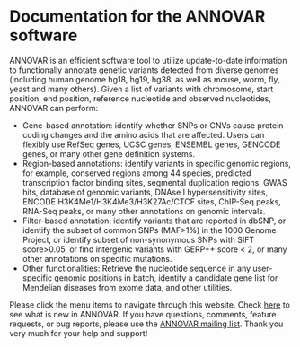 # Documentation for the ANNOVAR software

ANNOVAR is an efficient software tool to utilize update-to-date information to functionally annotate genetic variants detected from diverse genomes (including human genome hg18, hg19, hg38, as well as mouse, worm, fly, yeast and many others). Given a list of variants with chromosome, start position, end position, reference nucleotide and observed nucleotides, ANNOVAR can perform:

- Gene-based annotation: identify whether SNPs or CNVs cause protein coding changes and the amino acids that are affected. Users can flexibly use RefSeq genes, UCSC genes, ENSEMBL genes, GENCODE genes, or many other gene definition systems.
- Region-based annotations: identify variants in specific genomic regions, for example, conserved regions among 44 species, predicted transcription factor binding sites, segmental duplication regions, GWAS hits, database of genomic variants, DNAse I hypersensitivity sites, ENCODE H3K4Me1/H3K4Me3/H3K27Ac/CTCF sites, ChIP-Seq peaks, RNA-Seq peaks, or many other annotations on genomic intervals.
- Filter-based annotation: identify variants that are reported in dbSNP, or identify the subset of common SNPs (MAF>1%) in the 1000 Genome Project, or identify subset of non-synonymous SNPs with SIFT score>0.05, or find intergenic variants with GERP++ score < 2, or many other annotations on specific mutations.
- Other functionalities: Retrieve the nucleotide sequence in any user-specific genomic positions in batch, identify a candidate gene list for Mendelian diseases from exome data, and other utilities.

Please click the menu items to navigate through this website. Check [here](misc/whatsnew.md) to see what is new in ANNOVAR. If you have questions, comments, feature requests, or bug reports, please use the [ANNOVAR mailing list](https://groups.google.com/forum/#!forum/annovar). Thank you very much for your help and support!

